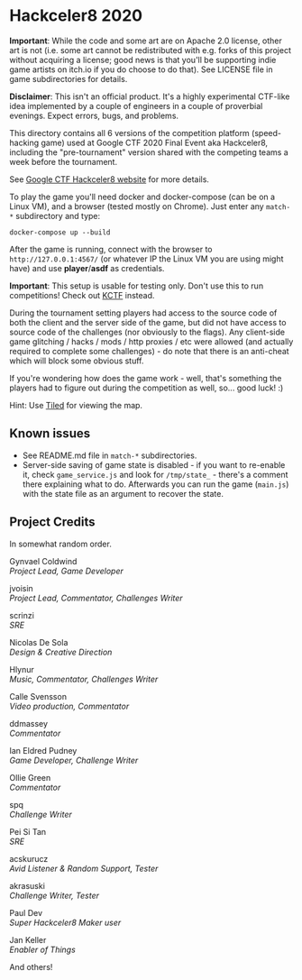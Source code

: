 # Hackceler8 2020

**Important**: While the code and some art are on Apache 2.0 license, other art is not (i.e. some art cannot be redistributed with e.g. forks of this project without acquiring a license; good news is that you'll be supporting indie game artists on itch.io if you do choose to do that). See LICENSE file in game subdirectories for details.

**Disclaimer**: This isn't an official product. It's a highly experimental CTF-like idea implemented by a couple of engineers in a couple of proverbial evenings. Expect errors, bugs, and problems.

This directory contains all 6 versions of the competition platform (speed-hacking game) used at Google CTF 2020 Final Event aka Hackceler8, including the "pre-tournament" version shared with the competing teams a week before the tournament.

See [Google CTF Hackceler8 website](https://capturetheflag.withgoogle.com/hackceler8) for more details.

To play the game you'll need docker and docker-compose (can be on a Linux VM), and a browser (tested mostly on Chrome). Just enter any `match-*` subdirectory and type:

`docker-compose up --build`

After the game is running, connect with the browser to `http://127.0.0.1:4567/` (or whatever IP the Linux VM you are using might have) and use **player**/**asdf** as credentials.

**Important**:  This setup is usable for testing only. Don't use this to run
competitions! Check out [KCTF](https://github.com/google/kctf) instead.

During the tournament setting players had access to the source code of both the client and the server side of the game, but did not have access to source code of the challenges (nor obviously to the flags). Any client-side game glitching / hacks / mods / http proxies / etc were allowed (and actually required to complete some challenges) - do note that there is an anti-cheat which will block some obvious stuff.

If you're wondering how does the game work - well, that's something the players had to figure out during the competition as well, so... good luck! :)

Hint: Use [Tiled](https://www.mapeditor.org/) for viewing the map.

## Known issues

* See README.md file in `match-*` subdirectories.
* Server-side saving of game state is disabled - if you want to re-enable it, check `game_service.js` and look for `/tmp/state_` - there's a comment there explaining what to do. Afterwards you can run the game (`main.js`) with the state file as an argument to recover the state.

## Project Credits
In somewhat random order.

Gynvael Coldwind<br>
*Project Lead, Game Developer*

jvoisin<br>
*Project Lead, Commentator, Challenges Writer*

scrinzi<br>
*SRE*

Nicolas De Sola<br>
*Design & Creative Direction*

Hlynur<br>
*Music, Commentator, Challenges Writer*

Calle Svensson<br>
*Video production, Commentator*

ddmassey<br>
*Commentator*

Ian Eldred Pudney<br>
*Game Developer, Challenge Writer*

Ollie Green<br>
*Commentator*

spq<br>
*Challenge Writer*

Pei Si Tan<br>
*SRE*

acskurucz<br>
*Avid Listener & Random Support, Tester*

akrasuski<br>
*Challenge Writer, Tester*

Paul Dev<br>
*Super Hackceler8 Maker user*

Jan Keller<br>
*Enabler of Things*

And others!